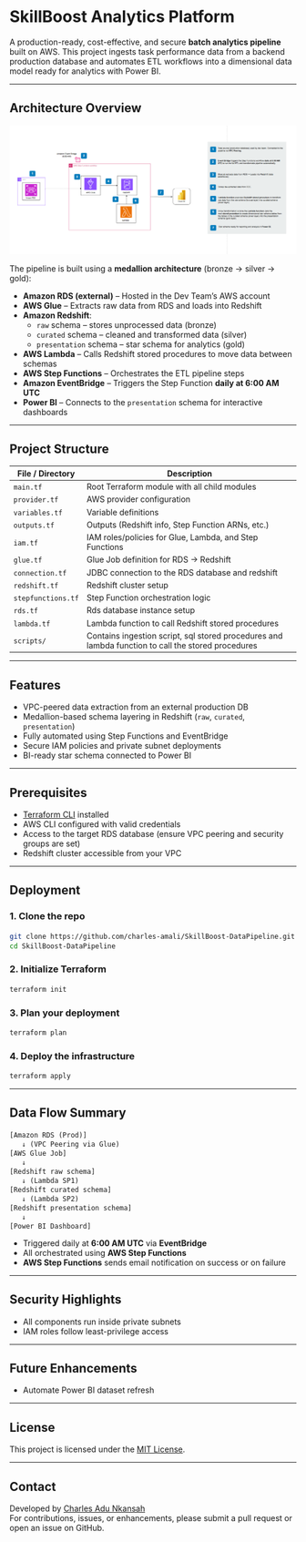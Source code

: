 
#  SkillBoost Analytics Platform

A production-ready, cost-effective, and secure **batch analytics pipeline** built on AWS. This project ingests task performance data from a backend production database and automates ETL workflows into a dimensional data model ready for analytics with Power BI.

---

##  Architecture Overview

![Architecture Diagram](assets/Skillboost_data_pipeline.png)

The pipeline is built using a **medallion architecture** (bronze → silver → gold):

- **Amazon RDS (external)** – Hosted in the Dev Team’s AWS account
- **AWS Glue** – Extracts raw data from RDS and loads into Redshift
- **Amazon Redshift**:
  - `raw` schema – stores unprocessed data (bronze)
  - `curated` schema – cleaned and transformed data (silver)
  - `presentation` schema – star schema for analytics (gold)
- **AWS Lambda** – Calls Redshift stored procedures to move data between schemas
- **AWS Step Functions** – Orchestrates the ETL pipeline steps
- **Amazon EventBridge** – Triggers the Step Function **daily at 6:00 AM UTC**
- **Power BI** – Connects to the `presentation` schema for interactive dashboards

---

##  Project Structure

| File / Directory      | Description |
|-----------------------|-------------|
| `main.tf`             | Root Terraform module with all child modules |
| `provider.tf`         | AWS provider configuration |
| `variables.tf`        | Variable definitions |
| `outputs.tf`          | Outputs (Redshift info, Step Function ARNs, etc.) |
| `iam.tf`              | IAM roles/policies for Glue, Lambda, and Step Functions |
| `glue.tf`             | Glue Job definition for RDS → Redshift |
| `connection.tf`       | JDBC connection to the RDS database and redshift |
| `redshift.tf`         | Redshift  cluster setup |
| `stepfunctions.tf`    | Step Function orchestration logic |
| `rds.tf`              | Rds database instance setup |
| `lambda.tf`           | Lambda function to call Redshift stored procedures |
| `scripts/`            | Contains ingestion script, sql stored procedures and lambda function to call the stored procedures|

---

##  Features

- VPC-peered data extraction from an external production DB
- Medallion-based schema layering in Redshift (`raw`, `curated`, `presentation`)
- Fully automated using Step Functions and EventBridge
- Secure IAM policies and private subnet deployments
- BI-ready star schema connected to Power BI

---

##  Prerequisites

-  [Terraform CLI](https://developer.hashicorp.com/terraform/downloads) installed
-  AWS CLI configured with valid credentials
-  Access to the target RDS database (ensure VPC peering and security groups are set)
-  Redshift cluster accessible from your VPC

---

## Deployment

### 1. Clone the repo
```bash
git clone https://github.com/charles-amali/SkillBoost-DataPipeline.git
cd SkillBoost-DataPipeline
```

### 2. Initialize Terraform
```bash
terraform init
```

### 3. Plan your deployment
```bash
terraform plan
```

### 4. Deploy the infrastructure
```bash
terraform apply
```

---

## Data Flow Summary

```
[Amazon RDS (Prod)] 
   ↓ (VPC Peering via Glue)
[AWS Glue Job] 
   ↓
[Redshift raw schema]
   ↓ (Lambda SP1)
[Redshift curated schema]
   ↓ (Lambda SP2)
[Redshift presentation schema]
   ↓
[Power BI Dashboard]
```

- Triggered daily at **6:00 AM UTC** via **EventBridge**
- All orchestrated using **AWS Step Functions**
- **AWS Step Functions** sends email notification on success or on failure
---

## Security Highlights

- All components run inside private subnets
- IAM roles follow least-privilege access

---

## Future Enhancements

- Automate Power BI dataset refresh

---

## License

This project is licensed under the [MIT License](LICENSE).

---

## Contact

Developed by [Charles Adu Nkansah](mailto:charlesadunkansah@gmail.com)  
For contributions, issues, or enhancements, please submit a pull request or open an issue on GitHub.
